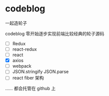 # codeblog

一起造轮子

codeblog 零开始逐步实现前端比较经典的轮子源码

- [ ] Redux
- [ ] react-redux
- [ ] react
- [x] axios
- [ ] webpack
- [ ] JSON.stringify JSON.parse
- [ ] react fiber 架构

......
都会托管在 github 上
